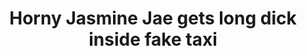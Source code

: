 ---
layout: post
title: Horny Jasmine Jae gets long dick inside fake taxi
duration: '06:53'
view: 159
rate: 2
video: 'https://flashservice.xvideos.com/embedframe/24836147'
category:
 - blonde
 - busty
 - brunette
 - milf
 - gorgeous
 - rough
tags: 
 - sucked
 - fucked
priority: 0.9
changefreq: daily
---